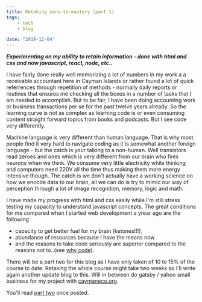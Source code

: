 ```yaml
---
title: Retaking zero-to-mastery (part 1)
tags:
    - tech
    - blog

date: "2019-12-04"
---
```


***Experimenting on my ability to retain information - done with html and css and now javascript, react, node, etc..***

I have fairly done really well memorizing a lot of numbers in my work a a receivable accountant here in Cayman Islands or rather found a lot of quick referrences through repetition of methods - normally daily reports or routines that ensures me checking all the boxes in a number of tasks that I am needed to accomplish. But to be fair, I have been doing accounting work or business transactions per se for the past twelve years already. So the learning curve is not as complex as learning code is or even consuming content straight forward topics from books and podcasts. But I see code very differently.

Machine language is very different than human language. That is why most people find it very hard to navigate coding as it is somewhat another foreign language - but the catch is your talking to a non-human. Well transistors read zeroes and ones which is very different from our brain who fires neurons when we think. We consume very little electricity while thinking and computers need 220V all the time thus making them more energy intensive though. The catch is we don't actually have a working science on how we encode data to our brain, all we can do is try to mimic our way of perception through a lot of image recognition, memory, logic and math.

I have made my progress with html and css easily while I'm still stress testing my capacity to understand javascript concepts. The great conditions for me compared when I started web development a yrear ago are the following 
* capacity to get better fuel for my brain (ketones!!!), 
* abundance of resources because I have the means now 
* and the reasons to take code seriously are superior compared to the reasons not to..(see [why code](https://tech-stoic.github.io/why-code/)).

There will be a part two for this blog as I have only taken of 10 to 15% of the course to date. Retaking the whole course might take two weeks so I'll write again another update blog to this. Will in between do gatsby / yahoo small business for my project with [caymaneco.org](https://caymaneco.org/).

You'll read [part two]() once posted.

